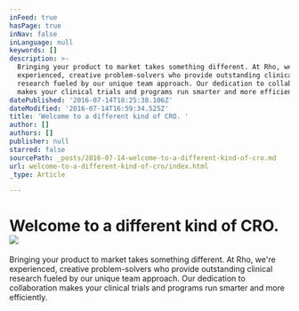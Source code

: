 ```yaml
---
inFeed: true
hasPage: true
inNav: false
inLanguage: null
keywords: []
description: >-
  Bringing your product to market takes something different. At Rho, we’re
  experienced, creative problem-solvers who provide outstanding clinical
  research fueled by our unique team approach. Our dedication to collaboration
  makes your clinical trials and programs run smarter and more efficiently.
datePublished: '2016-07-14T18:25:38.106Z'
dateModified: '2016-07-14T16:59:34.525Z'
title: 'Welcome to a different kind of CRO. '
author: []
authors: []
publisher: null
starred: false
sourcePath: _posts/2016-07-14-welcome-to-a-different-kind-of-cro.md
url: welcome-to-a-different-kind-of-cro/index.html
_type: Article

---
```

# Welcome to a different kind of CRO. ![](https://the-grid-user-content.s3-us-west-2.amazonaws.com/bf2cac69-710f-44f1-ae99-6fa1944b55e2.jpg)

Bringing your product to market takes something different. At Rho, we're experienced, creative problem-solvers who provide outstanding clinical research fueled by our unique team approach. Our dedication to collaboration makes your clinical trials and programs run smarter and more efficiently.